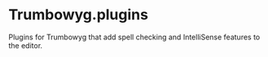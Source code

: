 # Trumbowyg.plugins
Plugins for Trumbowyg that add spell checking and IntelliSense features to the editor.
